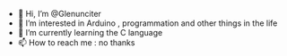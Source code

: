 - 👋 Hi, I’m @Glenunciter
- 👀 I’m interested in Arduino , programmation and other things in the life 
- 🌱 I’m currently learning the C language 
- 📫 How to reach me : no thanks 

<!---
Glenunciter/Glenunciter is a ✨ special ✨ repository because its `README.md` (this file) appears on your GitHub profile.
You can click the Preview link to take a look at your changes.
--->
